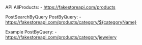 API
AllProducts: - https://fakestoreapi.com/products

PostSearchByQuery
PostByQuery: - https://fakestoreapi.com/products/category/${categoryName}

Example
PostByQuery: - https://fakestoreapi.com/products/category/jewelery
